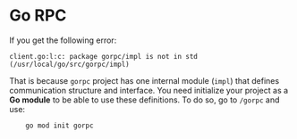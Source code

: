 # Go RPC

If you get the following error:
```
client.go:l:c: package gorpc/impl is not in std (/usr/local/go/src/gorpc/impl)
```
That is because `gorpc` project has one internal module (`impl`) that defines communication structure and interface.
You need initialize your project as a **Go module** to be able to use these definitions. To do so, go to `/gorpc` and use:

```bash
    go mod init gorpc
```